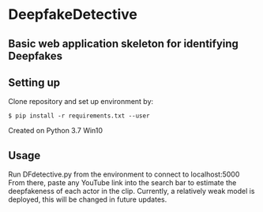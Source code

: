 # DeepfakeDetective
## Basic web application skeleton for identifying Deepfakes 


## Setting up
Clone repository and set up environment by:

<pre><code>$ pip install -r requirements.txt --user
</code></pre>

Created on Python 3.7 Win10


## Usage
Run DFdetective.py from the environment to connect to localhost:5000
From there, paste any YouTube link into the search bar to estimate the deepfakeness of each actor in the clip.
Currently, a relatively weak model is deployed, this will be changed in future updates.
